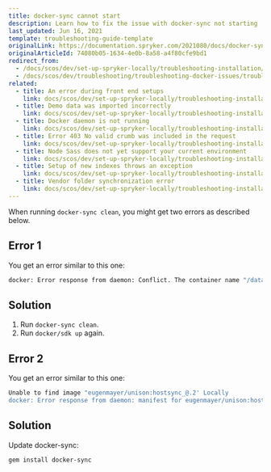 ```yaml
---
title: docker-sync cannot start
description: Learn how to fix the issue with docker-sync not starting
last_updated: Jun 16, 2021
template: troubleshooting-guide-template
originalLink: https://documentation.spryker.com/2021080/docs/docker-sync-cannot-start
originalArticleId: 74080b05-1634-4e0b-8a58-a4f80cfe9bd1
redirect_from:
  - /docs/scos/dev/set-up-spryker-locally/troubleshooting-installation/docker-sync-cannot-start.html
  - /docs/scos/dev/troubleshooting/troubleshooting-docker-issues/troubleshooting-docker-installation/docker-sync-cannot-start.html
related:
  - title: An error during front end setups
    link: docs/scos/dev/set-up-spryker-locally/troubleshooting-installation/an-error-during-front-end-setup.html
  - title: Demo data was imported incorrectly
    link: docs/scos/dev/set-up-spryker-locally/troubleshooting-installation/demo-data-was-imported-incorrectly.html
  - title: Docker daemon is not running
    link: docs/scos/dev/set-up-spryker-locally/troubleshooting-installation/docker-daemon-is-not-running.html
  - title: Error 403 No valid crumb was included in the request
    link: docs/scos/dev/set-up-spryker-locally/troubleshooting-installation/error-403-no-valid-crumb-was-included-in-the-request.html
  - title: Node Sass does not yet support your current environment
    link: docs/scos/dev/set-up-spryker-locally/troubleshooting-installation/node-saas-does-not-yet-support-your-current-environment.html
  - title: Setup of new indexes throws an exception
    link: docs/scos/dev/set-up-spryker-locally/troubleshooting-installation/setup-of-new-indexes-throws-an-exception.html
  - title: Vendor folder synchronization error
    link: docs/scos/dev/set-up-spryker-locally/troubleshooting-installation/vendor-folder-synchronization-error.html
---
```


When running `docker-sync clean`, you might get two errors as described below.

## Error 1

You get an error similar to this one:

```bash
docker: Error response from daemon: Conflict. The container name "/data-sync" is already in use by container "47dd708a7a7f9550390432289bd85fe0e4491b080748fcbba7ddb3331de2c7e7". You have to remove (or rename) that container to be able to reuse that name.
```

## Solution

1. Run `docker-sync clean`.
2. Run `docker/sdk up` again.

## Error 2

You get an error similar to this one:

```bash
Unable to find image "eugenmayer/unison:hostsync_@.2' Locally
docker: Error response from daemon: manifest for eugenmayer/unison:hostsync_@.2 not found: manifest unknown: manifest unknown.
```

## Solution

Update docker-sync:

```bash
gem install docker-sync
```
